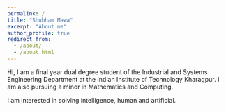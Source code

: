 ```yaml
---
permalink: /
title: "Shubham Mawa"
excerpt: "About me"
author_profile: true
redirect_from: 
  - /about/
  - /about.html
---
```




Hi, I am a final year dual degree student of the Industrial and Systems Engineering Department at the Indian Institute of Technology Kharagpur. I am also pursuing a minor in Mathematics and Computing.

I am interested in solving intelligence, human and artificial.